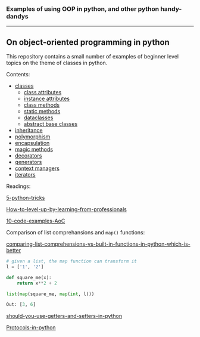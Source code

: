 ### Examples of using OOP in python, and other python handy-dandys
___

## On object-oriented programming in python

This repository contains a small number of examples of beginner level topics on the theme of classes in python.

Contents:
- [classes](https://bkocis.github.io/advance-your-python/Types_of_classes_in_python/classes)
  - [class attributes](https://bkocis.github.io/advance-your-python/Types_of_classes_in_python/class_attributes)
  - [instance attributes](https://bkocis.github.io/advance-your-python/Types_of_classes_in_python/instance_attributes)
  - [class methods](https://bkocis.github.io/advance-your-python/Types_of_classes_in_python/classes#Classmethods)
  - [static methods](https://bkocis.github.io/advance-your-python/Types_of_classes_in_python/static_methods)
  - [dataclasses](https://bkocis.github.io/advance-your-python/Types_of_classes_in_python/dataclasses)
  - [abstract base classes](https://bkocis.github.io/advance-your-python/Types_of_classes_in_python/abstract_classes)
- [inheritance](https://bkocis.github.io/advance-your-python/Types_of_classes_in_python/inheritance)
- [polymorphism](https://bkocis.github.io/advance-your-python/Types_of_classes_in_python/polymorphism)
- [encapsulation](https://bkocis.github.io/advance-your-python/Types_of_classes_in_python/encapsulation)
- [magic methods](https://bkocis.github.io/advance-your-python/Types_of_classes_in_python/magic_methods)
- [decorators](https://bkocis.github.io/advance-your-python/Types_of_classes_in_python/decorators)
- [generators](https://bkocis.github.io/advance-your-python/Types_of_classes_in_python/generators)
- [context managers](https://bkocis.github.io/advance-your-python/Types_of_classes_in_python/context_managers)
- [iterators](https://bkocis.github.io/advance-your-python/Types_of_classes_in_python/iterators)


Readings:

[5-python-tricks](https://towardsdatascience.com/5-python-tricks-that-distinguish-senior-developers-from-juniors-826d57ab3940)

[How-to-level-up-by-learning-from-professionals](https://medium.com/towards-data-science/how-to-level-up-your-python-skills-by-learning-from-these-professionals-3e906b83f355)

[10-code-examples-AoC](https://medium.com/techtofreedom/10-remarkable-python-oop-tips-that-will-optimize-your-code-significantly-a47e4103b44d)


Comparison of list comprehansions and `map()` functions: 

[comparing-list-comprehensions-vs-built-in-functions-in-python-which-is-better](https://towardsdatascience.com/comparing-list-comprehensions-vs-built-in-functions-in-python-which-is-better-1e2c9646fafe)


```python
# given a list, the map function can transform it
l = ['1', '2']

def square_me(x):
    return x**2 + 2 

list(map(square_me, map(int, l)))

Out: [3, 6]

```

[should-you-use-getters-and-setters-in-python](https://python.plainenglish.io/should-you-use-getters-and-setters-in-python-d4db9a892878)

[Protocols-in-python](https://godatadriven.com/blog/protocols-in-python-why-you-need-them/)
